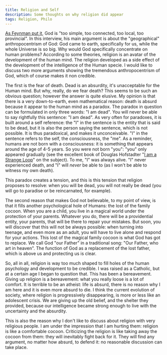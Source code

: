 ```yaml
---
title: Religion and Self
description: Some thoughts on why religion did appear
tags: Religion, Philo
---
```


[As Feynman put it](https://www.youtube.com/watch?v=YltEym9H0x4), God is "too simple, too connected, too local, too provincial".
In this interview, his main argument is about the "geographical" anthropocentrism of God: God came to earth, specifically for us, while the whole Universe is so big.
Why would God specifically concentrate on human problems?
According to some theories, religion is an avatar of the development of the human mind.
The religion developed as a side effect of the development of the intelligence of the Human specie.
I would like to discuss two more arguments showing the tremendous anthropocentrism of God, which of course makes it non credible.

The first is the fear of death. Dead is an absurdity, it's unacceptable for the Human mind.
But why, really, do we fear death?
This seems to be such an obvious question; however the answer is quite elusive.
My opinion is that there is a very down-to-earth, even mathematical reason: death is absurd because it appear to the human mind as a paradox.
The paradox in question can be formulated in only three words: "I am dead".
You will never be able to say rightfully this sentence: "I am dead".
As very often for paradoxes, it is built around a self reference: the "I" in the sentence is the entity that is said to be dead, but it is also the person saying the sentence, which is not possible.
It is thus paradoxical, and makes it unconceivable.
"I" in the sentence refers to the self, the consciousness, the "me".
As a reminder, humans are not born with a consciousness: it is something that appears around the age of 4-5 years.
So you were not born "you": "you" only appeared gradually (see the excellent book of Douglas Hofstadter "[I am a Strange Loop](http://www.amazon.com/Am-Strange-Loop-Douglas-Hofstadter/dp/0465030793)" on the subject). 
To me, "I" was always alive.
"I" never experienced death, and "I" will *never* be able to (as I won't be able to witness my own death).

This paradox creates a tension, and this is this tension that religion proposes to resolve: when you will be dead, you will not really be dead (you will go to paradise or be reincarnated, for example).

The second reason that makes God not believable, to my point of view, is that it fills another psychological hole of Humans: the lost of the family cocoon.
When you are a child, you live in a magical world under the protection of your parents.
Whatever you do, there will be a providential entity, your parents, that will be there to repair your mistakes.
But soon, you will discover that this will not be always possible: when turning into teenage, and even more as an adult, you will have to live alone and respond for your actions.
This lost of the magical family cocoon is what God has got to replace.
We call God "our Father" in a traditional song: "Our Father, who art in heaven".
The function of God as a replacement of the lost father, which is above us and protecting us is clear.

So, all in all, religion is way too much shaped to fill holes of the human psychology and development to be credible.
I was raised as a Catholic, but at a certain age I began to question that.
This has been a bereavement.
Giving up religion is a bereavement: what you really loose is a lot of comfort.
It is terrible to be an atheist: life is absurd, there is no reason why I am here and it is even more absurd to die.
I think the current evolution of society, where religion is progressively disappearing, is more or less like an adolescent crisis.
We are giving up the old belief, and the shelter they provided, because our intelligence became strong enough to live with the uncertainty and the absurdity.

This is also the reason why I don't like to discuss about religion with very religious people.
I am under the impression that I am hurting them: religion is like a comfortable cocoon.
Criticizing the religion is like taking away the cocoon from them: they will inevitably fight back for it.
They will find any argument, no matter how absurd, to defend it: no reasonable discussion can take place.





